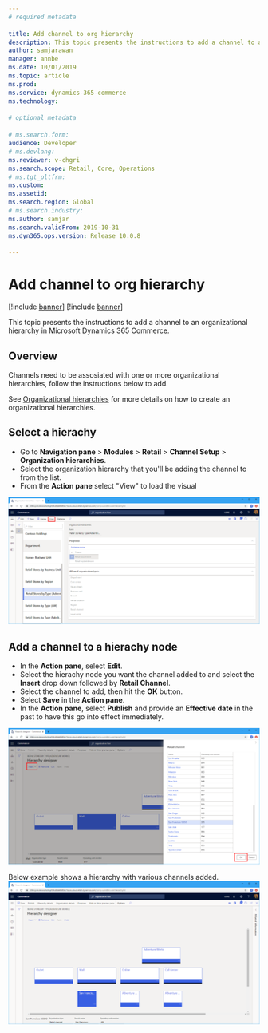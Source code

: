 ```yaml
---
# required metadata

title: Add channel to org hierarchy
description: This topic presents the instructions to add a channel to an organizational hierarchy in Microsoft Dynamics 365 Commerce.
author: samjarawan
manager: annbe
ms.date: 10/01/2019
ms.topic: article
ms.prod: 
ms.service: dynamics-365-commerce
ms.technology: 

# optional metadata

# ms.search.form: 
audience: Developer
# ms.devlang: 
ms.reviewer: v-chgri
ms.search.scope: Retail, Core, Operations
# ms.tgt_pltfrm: 
ms.custom: 
ms.assetid: 
ms.search.region: Global
# ms.search.industry: 
ms.author: samjar
ms.search.validFrom: 2019-10-31
ms.dyn365.ops.version: Release 10.0.8

---
```

# Add channel to org hierarchy

[!include [banner](../includes/preview-banner.md)]
[!include [banner](../includes/banner.md)]

This topic presents the instructions to add a channel to an organizational hierarchy in Microsoft Dynamics 365 Commerce.

## Overview
Channels need to be assosiated with one or more organizational hierarchies, follow the instructions below to add.  

See [Organizational hierarchies](channels-org-hierarchies.md) for more details on how to create an organizational hierarchies.

## Select a hierachy
* Go to **Navigation pane** > **Modules** > **Retail** > **Channel Setup** > **Organization hierarchies**.
* Select the organization hierarchy that you'll be adding the channel to from the list.
* From the **Action pane** select "View" to load the visual 

![Select a hierarchy](media/channel-add-to-org-hierarchy-1.png)

## Add a channel to a hierachy node
* In the **Action pane**, select **Edit**.
* Select the hierachy node you want the channel added to and select the **Insert** drop down followed by **Retail Channel**. 
* Select the channel to add, then hit the **OK** button.
* Select **Save** in the **Action pane**.
* In the **Action pane**, select **Publish** and provide an **Effective date** in the past to have this go into effect immediately.

![Add a channel](media/channel-add-to-org-hierarchy-2.png)

Below example shows a hierarchy with various channels added.
![Channels example](media/channel-add-to-org-hierarchy-3.png)

